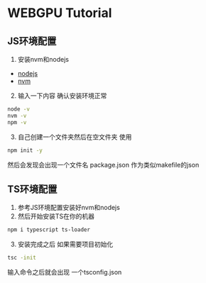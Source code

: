 # WEBGPU Tutorial
## JS环境配置
1. 安装nvm和nodejs
- [nodejs](https://nodejs.cn/download/current/)
- [nvm](https://github.com/coreybutler/nvm-windows/releases/download/1.1.12/nvm-setup.exe)
2. 输入一下内容 确认安装环境正常
```bash
node -v
nvm -v
npm -v
```
3. 自己创建一个文件夹然后在空文件夹 使用
```bash
npm init -y
```
然后会发现会出现一个文件名 package.json 作为类似makefile的json
## TS环境配置
1. 参考JS环境配置安装好nvm和nodejs
2. 然后开始安装TS在你的机器
```bash
npm i typescript ts-loader
```
3. 安装完成之后 如果需要项目初始化
```bash
tsc -init
```
输入命令之后就会出现 一个tsconfig.json
